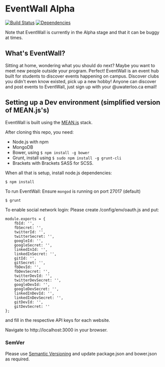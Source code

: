 EventWall Alpha
==========
[![Build Status](https://travis-ci.org/FractalWare/eventwall.svg?branch=master)](https://travis-ci.org/icechen1/campuswall)
[![Dependencies](https://david-dm.org/FractalWare/eventwall.svg)](https://david-dm.org/icechen1/campuswall)

Note that EventWall is currently in the Alpha stage and that it can be buggy at times.

## What's EventWall?
Sitting at home, wondering what you should do next? Maybe you want to meet new people outside your program. Perfect!
EventWall is an event hub built for students to discover events happening on campus. 
Discover clubs you didn't even know existed, pick up a new hobby!
Anyone can discover and post events to EventWall, just sign up with your @uwaterloo.ca email!


## Setting up a Dev environment (simplified version of MEAN.js's)
EventWall is built using the [MEAN.js](http://meanjs.org) stack. 

After cloning this repo, you need:
* Node.js with npm
* MongoDB
* Bower, using `$ npm install -g bower`
* Grunt, install using `$ sudo npm install -g grunt-cli`
* Brackets with Brackets SASS for SCSS.

When all that is setup, install node.js dependencies:
```
$ npm install
```

To run EventWall:
Ensure `mongod` is running on port 27017 (default)
```
$ grunt
```

To enable social network login:
Please create /config/env/oauth.js and put:
```
module.exports = {
    fbId: '',
    fbSecret: '',
    twitterId: '',
    twitterSecret: '',
    googleId: '',
    googleSecret: '',    
    linkedInId: '',
    linkedInSecret: '',
    gitId: '',
    gitSecret: '',
    fbDevId: '',
    fbDevSecret: '',
    twitterDevId: '',
    twitterDevSecret: '',
    googleDevId: '',
    googleDevSecret: '',
    linkedInDevId: '',
    linkedInDevSecret: '',
    gitDevId: '',
    gitDevSecret: ''
};
```

and fill in the respective API keys for each website.

Navigate to http://localhost:3000 in your browser.

### SemVer

Please use [Semantic Versioning](http://semver.org/) and update package.json and bower.json as required.
